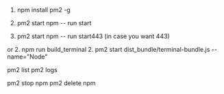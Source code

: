 1. npm install pm2 -g


2. pm2 start npm -- run start 
2. pm2 start npm -- run start443 (in case you want 443)

or
2. npm run build_terminal
2. pm2 start dist_bundle/terminal-bundle.js --name="Node"

pm2 list
pm2 logs

pm2 stop npm
pm2 delete npm